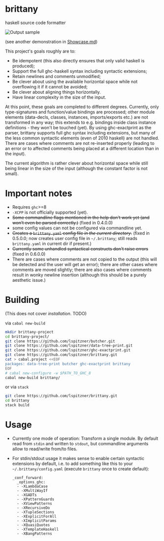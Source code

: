 # brittany
haskell source code formatter

![Output sample](https://github.com/lspitzner/brittany/raw/master/brittany-sample.gif)

(see another demonstration in [Showcase.md](Showcase.md))

This project's goals roughly are to:

- Be idempotent (this also directly ensures that only valid haskell is
  produced);
- Support the full ghc-haskell syntax including syntactic extensions;
- Retain newlines and comments unmodified;
- Be clever about using the available horizontal space while not overflowing
  it if it cannot be avoided;
- Be clever about aligning things horizontally.
- Have linear complexity in the size of the input.

At this point, these goals are completed to different degrees.
Currently, only type-signatures and function/value bindings are processed;
other module elements (data-decls, classes, instances, imports/exports etc.) are not
transformed in any way; this extends to e.g. bindings inside class instance
definitions - they won't be touched (yet).
By using ghc-exactprint as the parser, brittany supports full ghc syntax including
extensions, but many of the less common syntactic elements (even of 2010 haskell) are
not handled.
There are cases where comments are not re-inserted properly (leading to an error or
to affected comments being placed at a different location than in the input).

The current algorithm is rather clever about horizontal space while still being
linear in the size of the input (although the constant factor is not small).

# Important notes

- Requires `ghc`>=8
- `-XCPP` is not officially supported (yet).
- ~~Some commandline flags mentioned in the help don't work yet (and won't even
  be parsed correctly.)~~ (fixed in 0.4.0.0)
- some config values can not be configured via commandline yet.
- ~~Creates a `brittany.yaml` config file _in the current directory_.~~
  (fixed in 0.5.0.0; now creates user config file in `~/.brittany`;
  still reads `brittany.yaml` in current dir if present.)
- ~~Currently some unhandled syntactical constructs don't raise errors~~
  (fixed in 0.6.0.0)
- There are cases where comments are not copied to the output (this will
  be detected and the user will get an error); there are other cases where
  comments are moved slightly; there are also cases where comments result in
  wonky newline insertion (although this should be a purely aesthetic issue.)

# Building

(This does not cover _installation_. TODO)

via `cabal new-build`

~~~~.sh
mkdir brittany-project
cd brittany-project/
git clone https://github.com/lspitzner/butcher.git
git clone https://github.com/lspitzner/data-tree-print.git
git clone https://github.com/lspitzner/ghc-exactprint.git
git clone https://github.com/lspitzner/brittany.git
cat > cabal.project <<EOF
packages: data-tree-print butcher ghc-exactprint brittany
EOF
# cabal new-configure -w $PATH_TO_GHC_8
cabal new-build brittany/
~~~~

or via `stack`

~~~~.sh
git clone https://github.com/lspitzner/brittany.git
cd brittany
stack build
~~~~


# Usage

- Currently one mode of operation: Transform a single module. By default read
  from `stdin` and written to `stdout`, but commandline arguments allow to
  read/write from/to files.
- For stdin/stdout usage it makes sense to enable certain syntactic extensions
  by default, i.e. to add something like this to your
  `~/.brittany/config.yaml` (execute `brittany` once to create default):

  ~~~~
  _conf_forward:
    _options_ghc:
    - -XLambdaCase
    - -XMultiWayIf
    - -XGADTs
    - -XPatternGuards
    - -XViewPatterns
    - -XRecursiveDo
    - -XTupleSections
    - -XExplicitForAll
    - -XImplicitParams
    - -XQuasiQuotes
    - -XTemplateHaskell
    - -XBangPatterns
  ~~~~
